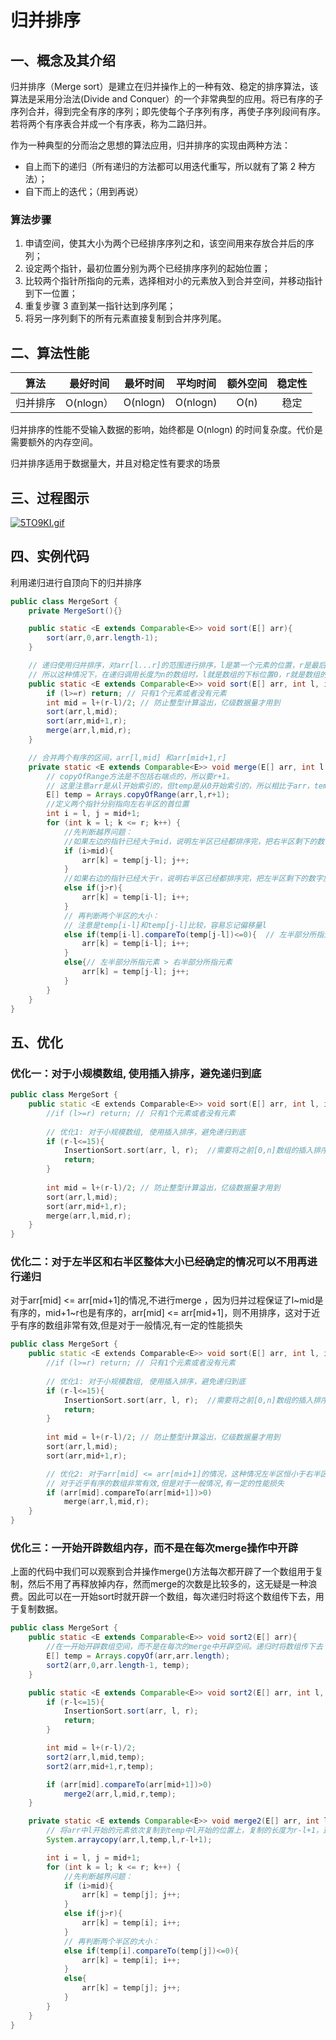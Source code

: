 # 归并排序

## 一、概念及其介绍

归并排序（Merge sort）是建立在归并操作上的一种有效、稳定的排序算法，该算法是采用分治法(Divide and Conquer）的一个非常典型的应用。将已有序的子序列合并，得到完全有序的序列；即先使每个子序列有序，再使子序列段间有序。若将两个有序表合并成一个有序表，称为二路归并。

作为一种典型的分而治之思想的算法应用，归并排序的实现由两种方法：

- 自上而下的递归（所有递归的方法都可以用迭代重写，所以就有了第 2 种方法）；
- 自下而上的迭代；（用到再说）



### 算法步骤

1. 申请空间，使其大小为两个已经排序序列之和，该空间用来存放合并后的序列；
2. 设定两个指针，最初位置分别为两个已经排序序列的起始位置；
3. 比较两个指针所指向的元素，选择相对小的元素放入到合并空间，并移动指针到下一位置；
4. 重复步骤 3 直到某一指针达到序列尾；
5. 将另一序列剩下的所有元素直接复制到合并序列尾。



## 二、算法性能

|   算法   | 最好时间  | 最坏时间 | 平均时间 | 额外空间 | 稳定性 |
| :------: | :-------: | :------: | :------: | :------: | :----: |
| 归并排序 | O(nlogn） | O(nlogn) | O(nlogn) |   O(n)   |  稳定  |

归并排序的性能不受输入数据的影响，始终都是 O(nlogn) 的时间复杂度。代价是需要额外的内存空间。

归并排序适用于数据量大，并且对稳定性有要求的场景



## 三、过程图示

[![5TO9KI.gif](https://z3.ax1x.com/2021/10/27/5TO9KI.gif)](https://imgtu.com/i/5TO9KI)



## 四、实例代码

利用递归进行自顶向下的归并排序

```java
public class MergeSort {
    private MergeSort(){}

    public static <E extends Comparable<E>> void sort(E[] arr){
        sort(arr,0,arr.length-1);
    }

    // 递归使用归并排序，对arr[l...r]的范围进行排序，l是第一个元素的位置，r是最后一个元素的位置，两边都是闭区间
    // 所以这种情况下，在递归调用长度为n的数组时，l就是数组的下标位置0，r就是数组的下标位置n-1
    public static <E extends Comparable<E>> void sort(E[] arr, int l, int r){
        if (l>=r) return; // 只有1个元素或者没有元素
        int mid = l+(r-l)/2; // 防止整型计算溢出，亿级数据量才用到
        sort(arr,l,mid);
        sort(arr,mid+1,r);
        merge(arr,l,mid,r);
    }

    // 合并两个有序的区间，arr[l,mid] 和arr[mid+1,r]
    private static <E extends Comparable<E>> void merge(E[] arr, int l, int mid, int r){
        // copyOfRange方法是不包括右端点的，所以要r+1。
        // 这里注意arr是从l开始索引的，但temp是从0开始索引的，所以相比于arr，temp有一个l的偏移量
        E[] temp = Arrays.copyOfRange(arr,l,r+1);
        //定义两个指针分别指向左右半区的首位置
        int i = l, j = mid+1;
        for (int k = l; k <= r; k++) {
            //先判断越界问题：
            //如果左边的指针已经大于mid，说明左半区已经都排序完，把右半区剩下的数字放入arr，temp数组偏移量为l。
            if (i>mid){
                arr[k] = temp[j-l]; j++;
            }
            //如果右边的指针已经大于r，说明右半区已经都排序完，把左半区剩下的数字放入arr，temp数组偏移量为l。
            else if(j>r){
                arr[k] = temp[i-l]; i++;
            }
            // 再判断两个半区的大小：
            // 注意是temp[i-l]和temp[j-l]比较，容易忘记偏移量l
            else if(temp[i-l].compareTo(temp[j-l])<=0){  // 左半部分所指元素 <= 右半部分所指元素
                arr[k] = temp[i-l]; i++;
            }
            else{// 左半部分所指元素 > 右半部分所指元素
                arr[k] = temp[j-l]; j++;
            }
        }
    }
}
```





## 五、优化

### 优化一：对于小规模数组, 使用插入排序，避免递归到底

```c++
public class MergeSort {    
	public static <E extends Comparable<E>> void sort(E[] arr, int l, int r){
        //if (l>=r) return; // 只有1个元素或者没有元素
        
        // 优化1: 对于小规模数组, 使用插入排序，避免递归到底
        if (r-l<=15){
            InsertionSort.sort(arr, l, r);  //需要将之前[0,n]数组的插入排序改写为[l,r]的
            return;
        }
            
        int mid = l+(r-l)/2; // 防止整型计算溢出，亿级数据量才用到
        sort(arr,l,mid);
        sort(arr,mid+1,r);
        merge(arr,l,mid,r);
    }
}
```



### 优化二：对于左半区和右半区整体大小已经确定的情况可以不用再进行递归

对于arr[mid] <= arr[mid+1]的情况,不进行merge ，因为归并过程保证了l~mid是有序的，mid+1~r也是有序的，arr[mid] <= arr[mid+1]，则不用排序，这对于近乎有序的数组非常有效,但是对于一般情况,有一定的性能损失

```c++
public class MergeSort {    
	public static <E extends Comparable<E>> void sort(E[] arr, int l, int r){
        //if (l>=r) return; // 只有1个元素或者没有元素
        
        // 优化1: 对于小规模数组, 使用插入排序，避免递归到底
        if (r-l<=15){
            InsertionSort.sort(arr, l, r);  //需要将之前[0,n]数组的插入排序改写为[l,r]的
            return;
        }
            
        int mid = l+(r-l)/2; // 防止整型计算溢出，亿级数据量才用到
        sort(arr,l,mid);
        sort(arr,mid+1,r);

        // 优化2: 对于arr[mid] <= arr[mid+1]的情况，这种情况左半区恒小于右半区，不需要进行merge
        // 对于近乎有序的数组非常有效,但是对于一般情况,有一定的性能损失
        if (arr[mid].compareTo(arr[mid+1])>0)
            merge(arr,l,mid,r);
    }
}
```



### 优化三：一开始开辟数组内存，而不是在每次merge操作中开辟

上面的代码中我们可以观察到合并操作merge()方法每次都开辟了一个数组用于复制，然后不用了再释放掉内存，然而merge的次数是比较多的，这无疑是一种浪费。因此可以在一开始sort时就开辟一个数组，每次递归时将这个数组传下去，用于复制数据。

```java
public class MergeSort {
    public static <E extends Comparable<E>> void sort2(E[] arr){
        //在一开始开辟数组空间，而不是在每次的merge中开辟空间。递归时将数组传下去
        E[] temp = Arrays.copyOf(arr,arr.length);
        sort2(arr,0,arr.length-1, temp);
    }

    public static <E extends Comparable<E>> void sort2(E[] arr, int l, int r, E[] temp){
        if (r-l<=15){
            InsertionSort.sort(arr, l, r);
            return;
        }

        int mid = l+(r-l)/2;
        sort2(arr,l,mid,temp);
        sort2(arr,mid+1,r,temp);

        if (arr[mid].compareTo(arr[mid+1])>0)
            merge2(arr,l,mid,r,temp);
    }

    private static <E extends Comparable<E>> void merge2(E[] arr, int l, int mid, int r, E[] temp){
        // 将arr中l开始的元素依次复制到temp中l开始的位置上，复制的长度为r-l+1，这样下面就没有l的偏移量了
        System.arraycopy(arr,l,temp,l,r-l+1);

        int i = l, j = mid+1;
        for (int k = l; k <= r; k++) {
            //先判断越界问题：
            if (i>mid){
                arr[k] = temp[j]; j++;
            }
            else if(j>r){
                arr[k] = temp[i]; i++;
            }
            // 再判断两个半区的大小：
            else if(temp[i].compareTo(temp[j])<=0){  
                arr[k] = temp[i]; i++;
            }
            else{
                arr[k] = temp[j]; j++;
            }
        }
    }
}
```







